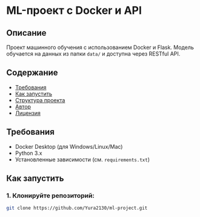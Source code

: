 # ML-проект с Docker и API

## Описание
Проект машинного обучения с использованием Docker и Flask. Модель обучается на данных из папки `data/` и доступна через RESTful API.

## Содержание
- [Требования](#требования)
- [Как запустить](#как-запустить)
- [Структура проекта](#структура-проекта)
- [Автор](#автор)
- [Лицензия](#лицензия)

## Требования
- Docker Desktop (для Windows/Linux/Mac)
- Python 3.x
- Установленные зависимости (см. `requirements.txt`)

## Как запустить

### 1. Клонируйте репозиторий:
```bash
git clone https://github.com/Yura2130/ml-project.git
